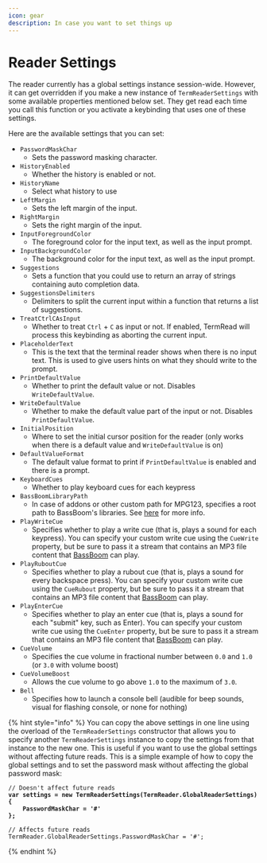 ```yaml
---
icon: gear
description: In case you want to set things up
---
```


# Reader Settings

The reader currently has a global settings instance session-wide. However, it can get overridden if you make a new instance of `TermReaderSettings` with some available properties mentioned below set. They get read each time you call this function or you activate a keybinding that uses one of these settings.

Here are the available settings that you can set:

* `PasswordMaskChar`
  * Sets the password masking character.
* `HistoryEnabled`
  * Whether the history is enabled or not.
* `HistoryName`
  * Select what history to use
* `LeftMargin`
  * Sets the left margin of the input.
* `RightMargin`
  * Sets the right margin of the input.
* `InputForegroundColor`
  * The foreground color for the input text, as well as the input prompt.
* `InputBackgroundColor`
  * The background color for the input text, as well as the input prompt.
* `Suggestions`
  * Sets a function that you could use to return an array of strings containing auto completion data.
* `SuggestionsDelimiters`
  * Delimiters to split the current input within a function that returns a list of suggestions.
* `TreatCtrlCAsInput`
  * Whether to treat `Ctrl` + `C` as input or not. If enabled, TermRead will process this keybinding as aborting the current input.
* `PlaceholderText`
  * This is the text that the terminal reader shows when there is no input text. This is used to give users hints on what they should write to the prompt.
* `PrintDefaultValue`
  * Whether to print the default value or not. Disables `WriteDefaultValue`.
* `WriteDefaultValue`
  * Whether to make the default value part of the input or not. Disables `PrintDefaultValue`.
* `InitialPosition`
  * Where to set the initial cursor position for the reader (only works when there is a default value and `WriteDefaultValue` is on)
* `DefaultValueFormat`
  * The default value format to print if `PrintDefaultValue` is enabled and there is a prompt.
* `KeyboardCues`
  * Whether to play keyboard cues for each keypress
* `BassBoomLibraryPath`
  * In case of addons or other custom path for MPG123, specifies a root path to BassBoom's libraries. See [here](https://app.gitbook.com/o/fj052nYlsxW9IdL3bsZj/s/izAJoIbtQw1BdIlE4DBz/) for more info.
* `PlayWriteCue`
  * Specifies whether to play a write cue (that is, plays a sound for each keypress). You can specify your custom write cue using the `CueWrite` property, but be sure to pass it a stream that contains an MP3 file content that [BassBoom](https://app.gitbook.com/s/izAJoIbtQw1BdIlE4DBz/power-users/using-basolia) can play.
* `PlayRuboutCue`
  * Specifies whether to play a rubout cue (that is, plays a sound for every backspace press). You can specify your custom write cue using the `CueRubout` property, but be sure to pass it a stream that contains an MP3 file content that [BassBoom](https://app.gitbook.com/s/izAJoIbtQw1BdIlE4DBz/power-users/using-basolia) can play.
* `PlayEnterCue`
  * Specifies whether to play an enter cue (that is, plays a sound for each "submit" key, such as Enter). You can specify your custom write cue using the `CueEnter` property, but be sure to pass it a stream that contains an MP3 file content that [BassBoom](https://app.gitbook.com/s/izAJoIbtQw1BdIlE4DBz/power-users/using-basolia) can play.
* `CueVolume`
  * Specifies the cue volume in fractional number between `0.0` and `1.0` (or `3.0` with volume boost)
* `CueVolumeBoost`
  * Allows the cue volume to go above `1.0` to the maximum of `3.0`.
* `Bell`
  * Specifies how to launch a console bell (audible for beep sounds, visual for flashing console, or none for nothing)

{% hint style="info" %}
You can copy the above settings in one line using the overload of the `TermReaderSettings` constructor that allows you to specify another `TermReaderSettings` instance to copy the settings from that instance to the new one. This is useful if you want to use the global settings without affecting future reads. This is a simple example of how to copy the global settings and to set the password mask without affecting the global password mask:

<pre class="language-csharp"><code class="lang-csharp">// Doesn't affect future reads
<strong>var settings = new TermReaderSettings(TermReader.GlobalReaderSettings)
</strong><strong>{
</strong><strong>    PasswordMaskChar = '#'
</strong><strong>};
</strong>
// Affects future reads
TermReader.GlobalReaderSettings.PasswordMaskChar = '#';
</code></pre>
{% endhint %}
